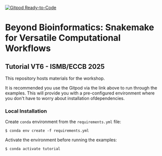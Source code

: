 [![Gitpod Ready-to-Code](https://img.shields.io/badge/Gitpod-ready--to--code-blue?logo=gitpod)](https://gitpod.io/#https://github.com/carlosmr12/snakemake-ismbeccb2025)

# Beyond Bioinformatics: Snakemake for Versatile Computational Workflows
## Tutorial VT6 - ISMB/ECCB 2025

This repository hosts materials for the workshop.

It is recommended you use the Gitpod via the link above to run through the examples. This will provide you with a pre-configured environment where you don't have to worry about installation ofdependencies.

### Local Installation

Create `conda` environment from the `requirements.yml` file:

```
$ conda env create -f requirements.yml
```

Activate the environment before running the examples:

```
$ conda activate tutorial
```

